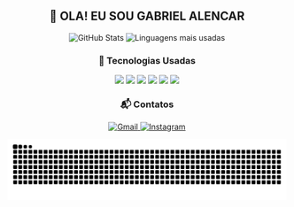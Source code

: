 <h2 align="center">👋 OLA! EU SOU GABRIEL ALENCAR</h2>

<p align="center">
  <img src="https://github-readme-stats.vercel.app/api?username=GabrielAlenc&show_icons=true&theme=radical" alt="GitHub Stats"/>
  <img src="https://github-readme-stats.vercel.app/api/top-langs/?username=GabrielAlenc&layout=compact&theme=radical" alt="Linguagens mais usadas"/>
</p>

<h3 align="center">🚀 Tecnologias Usadas</h3>

<p align="center">
  <img src="https://img.shields.io/badge/HTML5-E34F26?style=for-the-badge&logo=html5&logoColor=white"/>
  <img src="https://img.shields.io/badge/CSS3-1572B6?style=for-the-badge&logo=css3&logoColor=white"/>
  <img src="https://img.shields.io/badge/JavaScript-323330?style=for-the-badge&logo=javascript&logoColor=F7DF1E"/>
  <img src="https://img.shields.io/badge/React-20232A?style=for-the-badge&logo=react&logoColor=61DAFB"/>
  <img src="https://img.shields.io/badge/Python-3776AB?style=for-the-badge&logo=python&logoColor=white"/>
  <img src="https://img.shields.io/badge/Bootstrap-563D7C?style=for-the-badge&logo=bootstrap&logoColor=white"/>
</p>

<h3 align="center">📬 Contatos</h3>




<p align="center">
  <a href="mailto:alencarbiel65@gmail.com">
    <img src="https://img.shields.io/badge/Gmail-D14836?style=for-the-badge&logo=gmail&logoColor=white" alt="Gmail"/>
  </a>
  <a href="https://instagram.com/biel.ssj9" target="_blank">
    <img src="https://img.shields.io/badge/Instagram-E4405F?style=for-the-badge&logo=instagram&logoColor=white" alt="Instagram"/>
  </a>
</p>


![Snake animation](https://github.com/gabrielalenc/gabrielalenc/blob/output/snake.svg)

